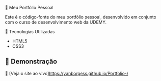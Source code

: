 💼 Meu Portfólio Pessoal

Este é o código-fonte do meu portfólio pessoal, desenvolvido em conjunto com o curso de desenvolvimento web da UDEMY.

🎨 Tecnologias Utilizadas
- HTML5
- CSS3

## 🚀 Demonstração
🔗 [Veja o site ao vivo]https://yanborgess.github.io/Portfolio-/


